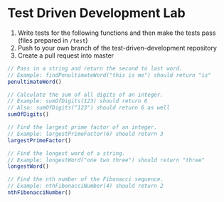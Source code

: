 # Test Driven Development Lab

1. Write tests for the following functions and then make the tests pass (files prepared in `/test`)
2. Push to your own branch of the test-driven-development repository
3. Create a pull request into master

```javascript
// Pass in a string and return the second to last word.
// Example: findPenultimateWord("this is me") should return "is"
penultimateWord()

// Calculate the sum of all digits of an integer.
// Example: sumOfDigits(123) should return 6
// Also: sumOfDigits("123") should return 6 as well
sumOfDigits()

// Find the largest prime factor of an integer.
// Example: largestPrimeFactor(6) should return 3
largestPrimeFactor()

// Find the longest word of a string.
// Example: longestWord("one two three") should return "three"
longestWord()

// Find the nth number of the Fibonacci sequence.
// Example: nthFibonacciNumber(4) should return 2
nthFibonacciNumber()
```
